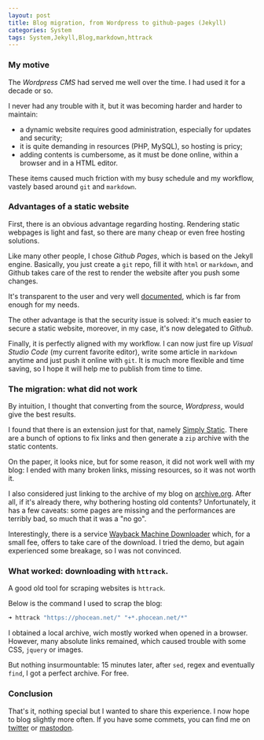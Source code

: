 ```yaml
---
layout: post
title: Blog migration, from Wordpress to github-pages (Jekyll)
categories: System
tags: System,Jekyll,Blog,markdown,httrack
---
```


### My motive

The *Wordpress CMS* had served me well over the time. I had used it for a decade or so.

I never had any trouble with it, but it was becoming harder and harder to maintain:

- a dynamic website requires good administration, especially for updates and security;
- it is quite demanding in resources (PHP, MySQL), so hosting is pricy;
- adding contents is cumbersome, as it must be done online, within a browser and in a HTML editor.

These items caused much friction with my busy schedule and my workflow, vastely based around `git` and `markdown`.


### Advantages of a static website

First, there is an obvious advantage regarding hosting. Rendering static webpages is light and fast, so there are many cheap or even free hosting solutions.

Like many other people, I chose *Github Pages*, which is based on the Jekyll engine. Basically, you just create a `git` repo, fill it with `html` or `markdown`, and Github takes care of the rest to render the website after you push some changes.

It's transparent to the user and very well [documented](https://pages.github.com/), which is far from enough for my needs.

The other advantage is that the security issue is solved: it's much easier to secure a static website, moreover, in my case, it's now delegated to *Github*.

Finally, it is perfectly aligned with my workflow. I can now just fire up *Visual Studio Code* (my current favorite editor), write some article in `markdown` anytime and just push it online with `git`.
It is much more flexible and time saving, so I hope it will help me to publish from time to time.


### The migration: what did not work

By intuition, I thought that converting from the source, *Wordpress*, would give the best results.

I found that there is an extension just for that, namely [Simply Static](https://www.simplystatic.co/). There are a bunch of options to fix links and then generate a `zip` archive with the static contents.

On the paper, it looks nice, but for some reason, it did not work well with my blog: I ended with many broken links, missing resources, so it was not worth it.

I also considered just linking to the archive of my blog on [archive.org](https://archive.org/). After all, if it's already there, why bothering hosting old contents?
Unfortunately, it has a few caveats: some pages are missing and the performances are terribly bad, so much that it was a "no go".

Interestingly, there is a service [Wayback Machine Downloader](https://www.waybackmachinedownloader.com) which, for a small fee, offers to take care of the download. I tried the demo, but again experienced some breakage, so I was not convinced. 


### What worked: downloading with `httrack`.

A good old tool for scraping websites is `httrack`.

Below is the command I used to scrap the blog:

```sh
➜ httrack "https://phocean.net/" "+*.phocean.net/*"
```

I obtained a local archive, wich mostly worked when opened in a browser. However, many absolute links remained, which caused trouble with some CSS, `jquery` or images.

But nothing insurmountable: 15 minutes later, after `sed`, regex and eventually `find`, I got a perfect archive. For free.

### Conclusion

That's it, nothing special but I wanted to share this experience. I now hope to blog slightly more often. If you have some commets, you can find me on [twitter](https://twitter.com/_phocean) or [mastodon](https://mastodon.xyz/@phocean).